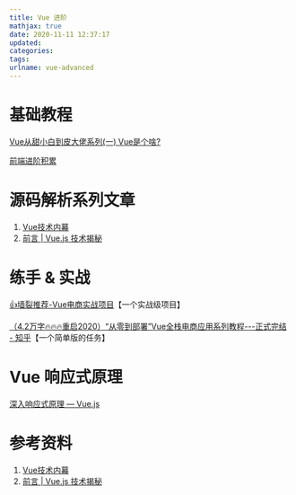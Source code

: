 ```yaml
---
title: Vue 进阶
mathjax: true
date: 2020-11-11 12:37:17
updated:
categories:
tags:
urlname: vue-advanced
---
```




<!-- more -->







# 基础教程

[Vue从甜小白到皮大佬系列(一) Vue是个啥?](https://juejin.im/post/6844903925657665549)

[前端进阶积累](http://obkoro1.com/web_accumulate/)



# 源码解析系列文章

1. [Vue技术内幕](http://caibaojian.com/vue-design/)
2. [前言 | Vue.js 技术揭秘](https://ustbhuangyi.github.io/vue-analysis/)





# 练手 & 实战

[👍墙裂推荐-Vue电商实战项目](https://juejin.im/post/6844904032415268878)【一个实战级项目】



[（4.2万字🔥🔥🔥重启2020）“从零到部署”Vue全栈电商应用系列教程---正式完结 - 知乎](https://zhuanlan.zhihu.com/p/116011818)【一个简单版的任务】





# Vue 响应式原理

[深入响应式原理 — Vue.js](https://cn.vuejs.org/v2/guide/reactivity.html#声明响应式-property)







# 参考资料

1. [Vue技术内幕](http://caibaojian.com/vue-design/)
2. [前言 | Vue.js 技术揭秘](https://ustbhuangyi.github.io/vue-analysis/)